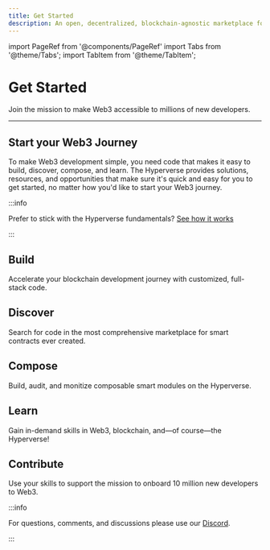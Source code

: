 ```yaml
---
title: Get Started
description: An open, decentralized, blockchain-agnostic marketplace for composable smart contracts
---
```


import PageRef from '@components/PageRef'
import Tabs from '@theme/Tabs';
import TabItem from '@theme/TabItem';

# Get Started

Join the mission to make Web3 accessible to millions of new developers.

---

## Start your Web3 Journey

To make Web3 development simple, you need code that makes it easy to build, discover, compose, and learn. The Hyperverse provides solutions, resources, and opportunities that make sure it's quick and easy for you to get started, no matter how you'd like to start your Web3 journey.

:::info

Prefer to stick with the Hyperverse fundamentals? [See how it works](./how-it-works)

:::

## Build

Accelerate your blockchain development journey with customized, full-stack code.

<PageRef url="/build/introduction" pageName="Build on the Hyperverse" />

## Discover

Search for code in the most comprehensive marketplace for smart contracts ever created.

<PageRef url="/discover/introduction" pageName="Discover the Hyperverse" />

## Compose

Build, audit, and monitize composable smart modules on the Hyperverse.

<PageRef url="/compose/introduction" pageName="Compose the Hyperverse" />

## Learn

Gain in-demand skills in Web3, blockchain, and—of course—the Hyperverse!

<PageRef url="/learn/introduction" pageName="Learn the Hyperverse" />

## Contribute

Use your skills to support the mission to onboard 10 million new developers to Web3.

<PageRef url="/contribute/introduction" pageName="Contribute to the Hyperverse" />

:::info

For questions, comments, and discussions please use our [Discord](https://discord.com/invite/uqecGxg).

:::

